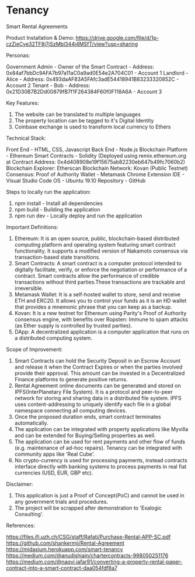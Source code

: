 # Tenancy
Smart Rental Agreements

Product Installation & Demo: https://drive.google.com/file/d/1p-czZieCye32TF8j7jSzMbl344j4MSfT/view?usp=sharing

Personas:

Government Admin - Owner of the Smart Contract - Address: 0x84af7bbDc9AFA7b97a11aC0a9ad0E54e2A704C01 - Account 1
Landlord - Alice - Address: 0x493daAF83A5FAfc3adE54418941B83233320852C - Account 2
Tenant - Bob - Address: 0x21D30B7B2Dd00879fB7f1F264384F60f0F118A6A - Account 3

Key Features:

1. The website can be translated to multiple languages
2. The property location can be tagged to it's Digital Identity
3. Coinbase exchange is used to transform local currency to Ethers

Technical Stack:

Front End - HTML, CSS, Javascript
Back End - Node.js
Blockchain Platform - Ethereum
Smart Contracts - Solidity (Deployed using remix.ethereum.org at Contract Address: 0x4d408908e19f15675ab82230eb647b49fc7060b2)
Blockchain Explorer: Etherscan
Blockchain Network: Kovan (Public Testnet)
Consensus: Proof of Authority
Wallet - Metamask Chrome Extension
IDE - Visual Studio Code
OS - Ubuntu 19.10
Repository - GitHub

Steps to locally run the application:

1. npm install - Install all dependencies
2. npm build - Building the application
3. npm run dev - Locally deploy and run the application

Important Definitions:

1. Ethereum: It is an open source, public, blockchain-based distributed computing platform and operating system featuring smart contract functionality. It supports a modified version of Nakamoto consensus via transaction-based state transitions. 
2. Smart Contracts: A smart contract is a computer protocol intended to digitally facilitate, verify, or enforce the negotiation or performance of a contract. Smart contracts allow the performance of credible transactions without third parties.These transactions are trackable and irreversible.
3. Metamask Wallet: It is a self-hosted wallet to store, send and receive ETH and ERC20. It allows you to control your funds as it is an HD wallet that provides a mnemonic phrase that you can keep as a backup.
4. Kovan: It is a new testnet for Ethereum using Parity's Proof of Authority consensus engine, with benefits over Ropsten: Immune to spam attacks (as Ether supply is controlled by trusted parties).
5. DApp: A decentralized application is a computer application that runs on a distributed computing system. 

Scope of Improvement:

1. Smart Contracts can hold the Security Deposit in an Escrow Account and release it when the Contract Expires or when the parties involved provide their approval. This amount can be invested in a Decentralized Finance platforms to generate positive returns.
2. Rental Agreement online documents can be generated and stored on IPFS(InterPlanetary File System). It is a protocol and peer-to-peer network for storing and sharing data in a distributed file system. IPFS uses content-addressing to uniquely identify each file in a global namespace connecting all computing devices.
3. Once the proposed duration ends, smart contract terminates automatically.
4. The application can be integrated with property applications like Myvilla and can be extended for Buying/Selling properties as well.
5. The application can be used for rent payments and other flow of funds (e.g. maintenance of ad-hoc repairs). Tenancy can be integrated with community apps like 'Real Cube'.
6. No crypto-currency is used for processing payments, instead contracts interface directly with banking systems to process payments in real fiat currencies (USD, EUR, GBP etc).

Disclaimer:

1. This application is just a Proof of Concept(PoC) and cannot be used in any government trials and procedures.
2. The project will be scrapped after demonstration to 'Exalogic Consulting'.

References:

https://files.ifi.uzh.ch/CSG/staff/Rafati/Purchase-Rental-APP-SC.pdf
https://github.com/shankermjj/Rental-Agreement
https://midasium.herokuapp.com/smart-tenancy
https://medium.com/@anudishjain/chartercontracts-998050251176
https://medium.com/@naqvi.jafar91/converting-a-property-rental-paper-contract-into-a-smart-contract-daa054fdf8a7
